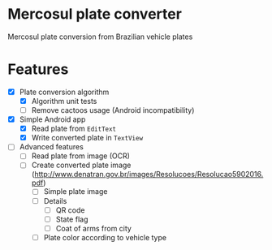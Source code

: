 # Mercosul plate converter
Mercosul plate conversion from Brazilian vehicle plates

# Features
- [x] Plate conversion algorithm
    - [x] Algorithm unit tests
    - [ ] Remove cactoos usage (Android incompatibility)
- [x] Simple Android app
    - [x] Read plate from `EditText`
    - [x] Write converted plate in `TextView`
- [ ] Advanced features
    - [ ] Read plate from image (OCR)
    - [ ] Create converted plate image (http://www.denatran.gov.br/images/Resolucoes/Resolucao5902016.pdf)
        - [ ] Simple plate image
        - [ ] Details
            - [ ] QR code
            - [ ] State flag
            - [ ] Coat of arms from city
        - [ ] Plate color according to vehicle type
